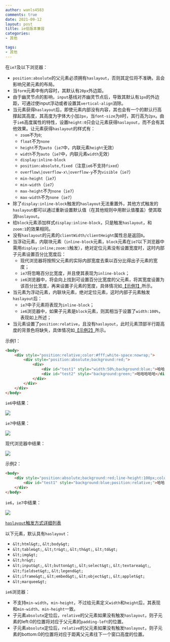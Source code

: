 ```yaml
---
author: wanls4583
comments: true
date: 2021-09-12
layout: post
title: ie低版本兼容
categories:
- 其他

tags:
- 其他
---
```

在`ie7`及以下浏览器：
- `position:absolute`的父元素必须拥有`haslayout`，否则其定位将不准确，且会影响兄弟元素的布局。
- 当`form`元素中有内容时，其默认有`20px`外边距。
- 由于幽灵节点的影响，`input`基线对齐幽灵节点后，导致其默认有`1px`的外边距，可通过使input浮动或者设置其`vertical-align`消除。
- 当元素获得`haslayout`后，即使元素内部没有内容，其也会有一个的默认行高撑起其高度，其高度为字体大小加`2px`，当`font-size`为`0`时，其行高为`2px`。由于`ie6`高度属性的特性，设置`height:0`只会让元素获得`haslayout`，而不会有其他效果。让元素获得`haslayout`的样式有：
  - `zoom`不为`0`;
  - `float`不为`none`
  - `height`不为`auto`（`ie7`中，内联元素`height`无效）
  - `width`不为`auto`（`ie7`中，内联元素`width`无效）
  - `display:inline-block`
  - `position:absolute,fixed`（注意`ie6`不支持`fixed`）
  - `overflow\|overflow-x\|overflow-y`不为`visible`（`ie7`）
  - `min-height`（`ie7`）
  - `min-width`（`ie7`）
  - `max-height`不为`none`（`ie7`）
  - `max-width`不为`none`（`ie7`）
- 除了`display:inline-block`触发的`haslayout`无法重置外，其他方式触发的`haslayout`都可以通过重新设置默认值（在其他规则中用默认值覆盖）使其取消`haslayout`。
- 给`block`元素添加样式`display:inline-block`，只是触发`haslayout`，和`zoom:1`的效果相同。
- 没有`haslayout`的元素的`clientWidth/clientHeight`属性总是返回`0`。
- 当浮动元素，内联块元素（`inline-block`元素，`block`元素在`ie7`以下浏览器中需用`display:inline;zoom:1`触发），绝对定位元素没有设置宽度时，这时内部子元素设置百分比宽度后：
  - 现代浏览器将按照父元素的实际内部宽度去乘以百分比得出子元素的宽度；
  - `ie7`将忽略百分比宽度，并且使其表现为`inline-block`；
  - `ie6`浏览器中，将会向上找到可设置百分比宽度的父元素，将其宽度设置为该百分比宽度，再来设置子元素的宽度，具体情况如[【示例1】](#test1)所示。
- 当元素为浮动元素，内联块元素，绝对定位元素，这时内部子元素触发`haslayout`后：
  - `ie7`中子元素将表现为`inline-block`；
  - `ie6`浏览器中，如果子元素是`block`元素，则其相当于设置了`width:100%`，表现如上所述；
- 当元素设置了`position:relative`，且没有`haslayout`，此时元素顶部半行距高度的背景色将缺失，具体情况如[【示例2】](#test2)所示。

<a name="test1">示例1：</a>

```html
<body>
    <div style="position:relative;color:#fff;white-space:nowrap;">
        <div style="position:absolute;background:red;">
            <div>
                <div id="test1" style="width:50%;background:blue;">哈哈哈哈</div>
                <div id="test2" style="background:green;">哈哈哈哈哈</div>
            </div>
        </div>
    </div>
</body>
```

`ie6`中结果：

![](https://wanls4583.github.io/images/posts/其他/ie低版本兼容/1.png)

`ie7`中结果：

![](https://wanls4583.github.io/images/posts/其他/ie低版本兼容/2.png)

现代浏览器中结果：

![](https://wanls4583.github.io/images/posts/其他/ie低版本兼容/3.png)

<a name="test2">示例2：</a>

```html
<body>
    <div style="position:absolute;background:red;line-height:100px;color:#fff;">
        <div id="test1" style="background:blue;position:relative;">哈哈哈</div>
    </div>
</body>
```

`ie6`，`ie7`中结果：

![](https://wanls4583.github.io/images/posts/其他/ie低版本兼容/4.png)

[`haslayout`触发方式详细列表](https://blog.lisong.hn.cn//code/%E5%85%B6%E4%BB%96/layout/layout.html)

以下元素，默认具有`haslayout`：
- `&lt;html&gt;`, `&lt;body&gt;`
- `&lt;table&gt;`, `&lt;tr&gt;`, `&lt;th&gt;`, `&lt;td&gt;`
- `&lt;img&gt;`
- `&lt;hr&gt;`
- `&lt;input&gt;`, `&lt;button&gt;`, `&lt;select&gt;`, `&lt;textarea&gt;`, `&lt;fieldset&gt;`, `&lt;legend&gt;`
- `&lt;iframe&gt;`, `&lt;embed&gt;`, `&lt;object&gt;`, `&lt;applet&gt;`
- `&lt;marquee&gt;`

`ie6`浏览器：
- 不支持`min-width`，`min-height`，不过给元素定义`width`和`height`后，其表现和`min-width`、`min-height`一致。
- 子元素`absolute`定位后，`relative`的父元素如果没有触发`haslayout`，则子元素的left:0的位置将对应于父元素的`padding-left`的位置。
- 子元素`absolute`定位后，`relative`的父元素如果没有触发`haslayout`，则子元素的bottom:0的位置将对应于距离父元素往下一个窗口高度的位置。
